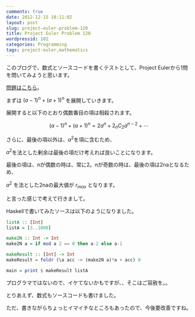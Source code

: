 ```yaml
---
comments: true
date: 2012-12-15 18:11:02
layout: post
slug: project-euler-problem-120
title: Project Euler Problem 120
wordpressid: 102
categories: Programming
tags: project-euler,mathematics
---
```


このブログで、数式とソースコードを書くテストとして、Project Eulerから1問を問いてみようと思います。

[問題はこちら](http://projecteuler.net/problem=120)。

<!--more-->

まずは  $(a-1)^{n}+(a+1)^{n}$ を展開していきます。

展開すると以下のとおり偶数番目の項は相殺されます。

$$(a-1)^{n}+(a+1)^{n}=2a^{n}+2_{n}C_{2}a^{n-2}+\cdots$$

さらに、最後の項以外は、$a^{2}$を項に含むため、

$a^{2}$を法とした剰余は最後の項だけ考えれば良いことになります。

最後の項は、nが偶数の時は、常に2。nが奇数の時は、最後の項は2naとなるため、

$a^{2}$ を法とした2naの最大値が $r_{max}$ となります。

と言った感じで考えて行きまして。

Haskellで書いてみたソースは以下のようになりました。

```haskell
listA :: [Int]
listA = [3..1000]

make2N :: Int -> Int
make2N a = if mod a 2 == 0 then a-2 else a-1

makeResult :: [Int] -> Int
makeResult = foldr (\a acc -> (make2N a)*a + acc) 0

main = print $ makeResult listA
```

プログラマではないので、イケてないかもですが、、そこはご容赦を。。

とりあえず、数式もソースコードも書けました。

ただ、書きながらちょっとイマイチなところもあったので、今後要改善ですね。
